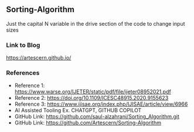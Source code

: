 ## Sorting-Algorithm
Just the capital N variable in the drive section of the code to change input sizes



### Link to Blog
https://artescern.github.io/


### References

* Reference 1: https://www.warse.org/IJETER/static/pdf/file/ijeter08952021.pdf
* Reference 2: https://doi.org/10.1109/ICESC48915.2020.9155623
* Reference 3: https://www.ijisae.org/index.php/IJISAE/article/view/6966
* AI Assisted Tooling Ex. CHATGPT, GITHUB COPILOT
* GitHub Link: https://github.com/saul-alzahrani/Sorting_Algorithm.git
* GitHub Link: https://github.com/Artescern/Sorting-Algorithm 
